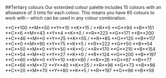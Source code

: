 ##Tertiary colours
Our extended colour palette includes 15 colours with an allowance of 3 tints for each colour. This means you have 60 colours to work with – which can be used in any colour combination.


<div class="tertiary-swatch tertiary-blue"></div> **C**100 **M**50 **Y**10 **K**15 / **R**0 **G**94 **B**151 

<div class="tertiary-swatch tertiary-pink"></div> **C**6 **M**43 **Y**4 **K**0 / **R**223 **G**171 **B**200 

<div class="tertiary-swatch tertiary-green"></div> **C**46 **M**0 **Y**25 **K**55 / **R**85 **G**120 **B**117 

<div class="tertiary-swatch tertiary-red"></div> **C**0 **M**90 **Y**75 **K**5 / **R**222 **G**50 **B**54 

<div class="tertiary-swatch tertiary-emerald"></div> **C**50 **M**0 **Y**50 **K**0 / **R**170 **G**210 **B**154 

<div class="tertiary-swatch tertiary-teal"></div> **C**54 **M**0 **Y**27 **K**0 / **R**124 **G**200 **B**197 

<div class="tertiary-swatch tertiary-darkgreen"></div> **C**60 **M**0 **Y**10 **K**80 / **R**26 **G**67 **B**77 

<div class="tertiary-swatch tertiary-purple"></div> **C**66 **M**72 **Y**40 **K**25 / **R**96 **G**73 **B**98 

<div class="tertiary-swatch tertiary-orange"></div> **C**20 **M**70 **Y**80 **K**5 / **R**197 **G**96 **B**59 
